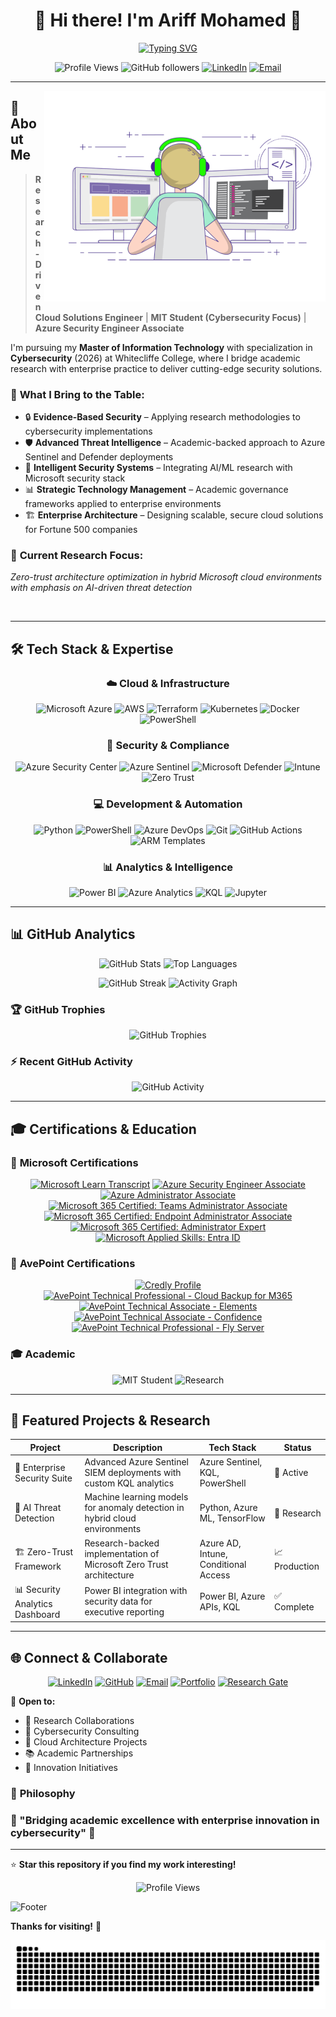 <div align="center">

# 💫 Hi there! I'm **Ariff Mohamed** 🚀

[![Typing SVG](https://readme-typing-svg.herokuapp.com?font=Fira+Code&weight=600&size=32&duration=3000&pause=1000&color=2196F3&center=true&vCenter=true&width=800&lines=Cloud+Solutions+Engineer+%7C+Azure+Expert;MIT+Student+%7C+Cybersecurity+Research;Building+Secure+Cloud+Architectures;Research-Driven+Innovation;Transforming+Enterprise+Security)](https://github.com/a-ariff)

![Profile Views](https://komarev.com/ghpvc/?username=a-ariff&label=Profile%20views&color=0e75b6&style=for-the-badge)
![GitHub followers](https://img.shields.io/github/followers/a-ariff?label=Followers&style=for-the-badge&color=blue&labelColor=black)
[![LinkedIn](https://img.shields.io/badge/LinkedIn-0077B5?style=for-the-badge&logo=linkedin&logoColor=white)](https://linkedin.com/in/ariff-mohamed)
[![Email](https://img.shields.io/badge/Email-D14836?style=for-the-badge&logo=gmail&logoColor=white)](mailto:ariff@example.com)

</div>

---

<img align="right" alt="Coding" width="450" src="https://raw.githubusercontent.com/devSouvik/devSouvik/master/gif3.gif">

## 🎯 **About Me**

> **Research-Driven Cloud Solutions Engineer** | **MIT Student (Cybersecurity Focus)** | **Azure Security Engineer Associate**

I'm pursuing my **Master of Information Technology** with specialization in **Cybersecurity** (2026) at Whitecliffe College, where I bridge academic research with enterprise practice to deliver cutting-edge security solutions.

### 🌟 **What I Bring to the Table:**

- 🔒 **Evidence-Based Security** – Applying research methodologies to cybersecurity implementations
- 🛡️ **Advanced Threat Intelligence** – Academic-backed approach to Azure Sentinel and Defender deployments  
- 🤖 **Intelligent Security Systems** – Integrating AI/ML research with Microsoft security stack
- 📊 **Strategic Technology Management** – Academic governance frameworks applied to enterprise environments
- 🏗️ **Enterprise Architecture** – Designing scalable, secure cloud solutions for Fortune 500 companies

### 🔬 **Current Research Focus:**

*Zero-trust architecture optimization in hybrid Microsoft cloud environments with emphasis on AI-driven threat detection*

<br clear="right"/>

---

## 🛠️ **Tech Stack & Expertise**

<div align="center">

### ☁️ **Cloud & Infrastructure**

![Microsoft Azure](https://img.shields.io/badge/Microsoft%20Azure-0089D0?style=for-the-badge&logo=microsoft-azure&logoColor=white)
![AWS](https://img.shields.io/badge/AWS-FF9900?style=for-the-badge&logo=amazon-aws&logoColor=white)
![Terraform](https://img.shields.io/badge/terraform-5C4EE5?style=for-the-badge&logo=terraform&logoColor=white)
![Kubernetes](https://img.shields.io/badge/kubernetes-326ce5.svg?&style=for-the-badge&logo=kubernetes&logoColor=white)
![Docker](https://img.shields.io/badge/Docker-2CA5E0?style=for-the-badge&logo=docker&logoColor=white)
![PowerShell](https://img.shields.io/badge/PowerShell-5391FE?style=for-the-badge&logo=powershell&logoColor=white)

### 🔐 **Security & Compliance**

![Azure Security Center](https://img.shields.io/badge/Azure%20Security%20Center-0078D4?style=for-the-badge&logo=microsoft-azure&logoColor=white)
![Azure Sentinel](https://img.shields.io/badge/Azure%20Sentinel-0078D4?style=for-the-badge&logo=microsoft-azure&logoColor=white)
![Microsoft Defender](https://img.shields.io/badge/Microsoft%20Defender-00A4EF?style=for-the-badge&logo=microsoft&logoColor=white)
![Intune](https://img.shields.io/badge/Microsoft%20Intune-0078D4?style=for-the-badge&logo=microsoft&logoColor=white)
![Zero Trust](https://img.shields.io/badge/Zero%20Trust-FF6B6B?style=for-the-badge&logo=shield&logoColor=white)

### 💻 **Development & Automation**

![Python](https://img.shields.io/badge/Python-14354C?style=for-the-badge&logo=python&logoColor=white)
![PowerShell](https://img.shields.io/badge/PowerShell-5391FE?style=for-the-badge&logo=powershell&logoColor=white)
![Azure DevOps](https://img.shields.io/badge/Azure%20DevOps-0078D7?style=for-the-badge&logo=azure-devops&logoColor=white)
![Git](https://img.shields.io/badge/GIT-E44C30?style=for-the-badge&logo=git&logoColor=white)
![GitHub Actions](https://img.shields.io/badge/GitHub%20Actions-2088FF?style=for-the-badge&logo=github-actions&logoColor=white)
![ARM Templates](https://img.shields.io/badge/ARM%20Templates-0078D4?style=for-the-badge&logo=microsoft-azure&logoColor=white)

### 📊 **Analytics & Intelligence**

![Power BI](https://img.shields.io/badge/PowerBI-F2C811?style=for-the-badge&logo=Power%20BI&logoColor=white)
![Azure Analytics](https://img.shields.io/badge/Azure%20Analytics-0078D4?style=for-the-badge&logo=microsoft-azure&logoColor=white)
![KQL](https://img.shields.io/badge/KQL-0078D4?style=for-the-badge&logo=microsoft-azure&logoColor=white)
![Jupyter](https://img.shields.io/badge/Jupyter-F37626.svg?&style=for-the-badge&logo=Jupyter&logoColor=white)

</div>

---

## 📊 **GitHub Analytics**

<p align="center">
  <img src="https://github-readme-stats.vercel.app/api?username=a-ariff&theme=dark&hide_border=false&include_all_commits=true&count_private=true" alt="GitHub Stats"/>
  <img src="https://github-readme-stats.vercel.app/api/top-langs/?username=a-ariff&theme=dark&hide_border=false&include_all_commits=true&count_private=true&layout=compact" alt="Top Languages"/>
</p>

<p align="center">
  <img src="https://github-readme-streak-stats.herokuapp.com/?user=a-ariff&theme=dark&hide_border=false" alt="GitHub Streak"/>
  <img src="https://github-readme-activity-graph.vercel.app/graph?username=a-ariff&theme=react-dark" alt="Activity Graph"/>
</p>

### 🏆 **GitHub Trophies**

<p align="center">
  <img src="https://github-profile-trophy.vercel.app/?username=a-ariff&theme=onedark&no-frame=false&no-bg=false&margin-w=4" alt="GitHub Trophies"/>
</p>

### ⚡ **Recent GitHub Activity**

<p align="center">
  <img src="https://github-readme-activity-graph.vercel.app/graph?username=a-ariff&custom_title=Ariff%27s%20GitHub%20Activity%20Graph&bg_color=0D1117&color=7F3FBF&line=7F3FBF&point=7F3FBF&area_color=FFFFFF&title_color=FFFFFF&area=true" alt="GitHub Activity"/>
</p>

---

## 🎓 **Certifications & Education**

### 📜 **Microsoft Certifications**

<p align="center">
  <a href="https://learn.microsoft.com/en-us/users/ariff-mohamed/transcript/73n4ki5ojwly24p"><img src="https://img.shields.io/badge/Microsoft%20Learn-Transcript-0078D4?style=for-the-badge&logo=microsoft&logoColor=white" alt="Microsoft Learn Transcript"/></a>
  <a href="https://learn.microsoft.com/api/credentials/share/en-us/Ariff-Mohamed/1DE42D8D3E20360F?8ac53fd9"><img src="https://img.shields.io/badge/Azure-Security%20Engineer%20Associate-0078D4?style=for-the-badge&logo=microsoft-azure&logoColor=white" alt="Azure Security Engineer Associate"/></a>
  <a href="https://learn.microsoft.com/api/credentials/share/en-us/Ariff-Mohamed/27EA011B0DB995A?8ac53fd9"><img src="https://img.shields.io/badge/Azure-Administrator%20Associate-0078D4?style=for-the-badge&logo=microsoft-azure&logoColor=white" alt="Azure Administrator Associate"/></a>
  <a href="https://learn.microsoft.com/api/credentials/share/en-us/Ariff-A/1FF2E73BDCAE576?sharingId=5996650C026DFF6A"><img src="https://img.shields.io/badge/Microsoft%20365-Teams%20Administrator-0078D4?style=for-the-badge&logo=microsoft&logoColor=white" alt="Microsoft 365 Certified: Teams Administrator Associate"/></a>
  <a href="https://learn.microsoft.com/api/credentials/share/en-us/Ariff-Mohamed/5E7B5535D853075?8ac53fd9"><img src="https://img.shields.io/badge/Microsoft%20365-Endpoint%20Administrator-0078D4?style=for-the-badge&logo=microsoft&logoColor=white" alt="Microsoft 365 Certified: Endpoint Administrator Associate"/></a>
  <a href="https://learn.microsoft.com/api/credentials/share/en-us/Ariff-Mohamed/FFE73C769C6190B1?8ac53fd9"><img src="https://img.shields.io/badge/Microsoft%20365-Administrator%20Expert-0078D4?style=for-the-badge&logo=microsoft&logoColor=white" alt="Microsoft 365 Certified: Administrator Expert"/></a>
  <a href="https://learn.microsoft.com/api/credentials/share/en-us/Ariff-Mohamed/7CA3C54A4DAAF6D?8ac53fd9"><img src="https://img.shields.io/badge/Microsoft%20Applied%20Skills-Entra%20ID-0078D4?style=for-the-badge&logo=microsoft&logoColor=white" alt="Microsoft Applied Skills: Entra ID"/></a>
</p>

### 📜 **AvePoint Certifications**

<p align="center">
  <a href="https://www.credly.com/users/ariff-mohamed"><img src="https://img.shields.io/badge/Credly-Profile-FF6B35?style=for-the-badge&logo=credly&logoColor=white" alt="Credly Profile"/></a>
  <a href="https://www.credly.com/badges/41165314/public_url"><img src="https://img.shields.io/badge/AvePoint-Cloud%20Backup%20M365-0078D4?style=for-the-badge&logo=avepoint&logoColor=white" alt="AvePoint Technical Professional - Cloud Backup for M365"/></a>
  <a href="https://www.credly.com/badges/9b33d9ab/public_url"><img src="https://img.shields.io/badge/AvePoint-Elements-0078D4?style=for-the-badge&logo=avepoint&logoColor=white" alt="AvePoint Technical Associate - Elements"/></a>
  <a href="https://www.credly.com/badges/47bfa023/public_url"><img src="https://img.shields.io/badge/AvePoint-Confidence-0078D4?style=for-the-badge&logo=avepoint&logoColor=white" alt="AvePoint Technical Associate - Confidence"/></a>
  <a href="https://www.credly.com/badges/c526d426/public_url"><img src="https://img.shields.io/badge/AvePoint-Fly%20Server-0078D4?style=for-the-badge&logo=avepoint&logoColor=white" alt="AvePoint Technical Professional - Fly Server"/></a>
</p>

### 🎓 **Academic**

<p align="center">
  <img src="https://img.shields.io/badge/MIT-Student-A31621?style=for-the-badge&logo=mit&logoColor=white" alt="MIT Student"/>
  <img src="https://img.shields.io/badge/Research-Cybersecurity-4285F4?style=for-the-badge&logo=google-scholar&logoColor=white" alt="Research"/>
</p>

---

## 🚀 **Featured Projects & Research**

| Project | Description | Tech Stack | Status |
|---------|-------------|------------|--------|
| 🔐 Enterprise Security Suite | Advanced Azure Sentinel SIEM deployments with custom KQL analytics | Azure Sentinel, KQL, PowerShell | 🚀 Active |
| 🤖 AI Threat Detection | Machine learning models for anomaly detection in hybrid cloud environments | Python, Azure ML, TensorFlow | 🔬 Research |
| 🏗️ Zero-Trust Framework | Research-backed implementation of Microsoft Zero Trust architecture | Azure AD, Intune, Conditional Access | 📈 Production |
| 📊 Security Analytics Dashboard | Power BI integration with security data for executive reporting | Power BI, Azure APIs, KQL | ✅ Complete |

---

## 🌐 **Connect & Collaborate**

<p align="center">
  <a href="https://linkedin.com/in/ariff-mohamed"><img src="https://img.shields.io/badge/LinkedIn-0077B5?style=for-the-badge&logo=linkedin&logoColor=white" alt="LinkedIn"/></a>
  <a href="https://github.com/a-ariff"><img src="https://img.shields.io/badge/GitHub-100000?style=for-the-badge&logo=github&logoColor=white" alt="GitHub"/></a>
  <a href="mailto:contact@aglobaltec.com"><img src="https://img.shields.io/badge/Email-D14836?style=for-the-badge&logo=gmail&logoColor=white" alt="Email"/></a>
  <a href="https://portfolio.aglobaltec.com/"><img src="https://img.shields.io/badge/Portfolio-000000?style=for-the-badge&logo=About.me&logoColor=white" alt="Portfolio"/></a>
  <a href="https://www.researchgate.net/profile/Ariff-Mohamed-2?ev=prf_overview"><img src="https://img.shields.io/badge/Research%20Gate-00CCBB?style=for-the-badge&logo=ResearchGate&logoColor=white" alt="Research Gate"/></a>
</p>

💬 **Open to:**
- 🔬 Research Collaborations
- 💼 Cybersecurity Consulting
- 🎯 Cloud Architecture Projects
- 📚 Academic Partnerships
- 🚀 Innovation Initiatives

### 💭 **Philosophy**

### 💫 "Bridging academic excellence with enterprise innovation in cybersecurity" 💫

---

⭐ **Star this repository if you find my work interesting!**

<p align="center">
  <img src="https://komarev.com/ghpvc/?username=a-ariff&label=Profile%20views&color=0e75b6&style=flat" alt="Profile Views"/>
</p>

<img src="https://raw.githubusercontent.com/mayhemantt/mayhemantt/Update/svg/Bottom.svg" alt="Footer"/>

**Thanks for visiting!** 🙏

<img src="https://raw.githubusercontent.com/a-ariff/a-ariff/output/github-contribution-grid-snake-dark.svg#gh-dark-mode-only" alt="Snake animation for dark mode"/>
